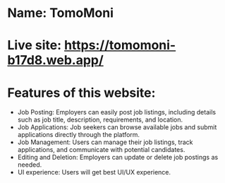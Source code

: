 # Name: TomoMoni
# Live site: https://tomomoni-b17d8.web.app/

# Features of this website: 
- Job Posting: Employers can easily post job listings, including details such as job title, description, requirements, and location.
- Job Applications: Job seekers can browse available jobs and submit applications directly through the platform.
- Job Management: Users can manage their job listings, track applications, and communicate with potential candidates.
- Editing and Deletion: Employers can update or delete job postings as needed.
- UI experience: Users will get best UI/UX experience.